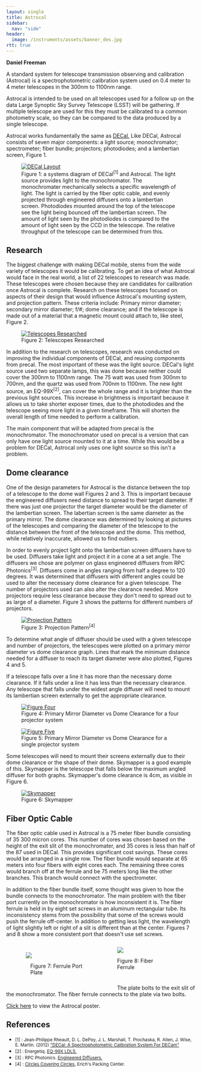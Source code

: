 ```yaml
---
layout: single
title: Astrocal
sidebar:
  nav: "side"
header:
  image: /instruments/assets/banner_des.jpg
rtt: true
---
```

**Daniel Freeman**

A standard system for telescope transmission observing and calibration (Astrocal) is a spectrophotometric calibration system used on 0.4 meter to 4 meter telescopes in the 300nm to 1100nm range.

Astrocal is intended to be used on all telescopes used for a follow up on the data Large Synoptic Sky Survey Telescope (LSST) will be gathering. If multiple telescope are used for this they must be calibrated to a common photometry scale, so they can be compared to the data produced by a single telescope.

Astrocal works fundamentally the same as [DECal.](/instruments/decal/) Like DECal, Astrocal consists of seven major components: a light source; monochromator; spectrometer; fiber bundle; projectors; photodiodes; and a lambertian screen, Figure 1.

<figure>
  <a href="/instruments/assets/astrocal/DeCal_layout.png" target="_blank"><img src="/instruments/assets/astrocal/DeCal_layout.png" alt="DECal Layout"></a>
  <figcaption>Figure 1: a systems diagram of DECal<sup>[1]</sup> and Astrocal. The light source provides light to the monochromator. The monochromater mechanically selects a specific wavelength of light. The light is carried by the fiber optic cable, and evenly projected through engineered diffusers onto a lambertian screen. Photodiodes mounted around the top of the telescope see the light being bounced off the lambertian screen. The amount of light seen by the photodiodes is compared to the amount of light seen by the CCD in the telescope. The relative throughput of the telescope can be determined from this.</figcaption>
</figure>

## Research
The biggest challenge with making DECal mobile, stems from the wide variety of telescopes it would be calibrating. To get an idea of what Astrocal would face in the real world, a list of 22 telescopes to research was made. These telescopes were chosen because they are candidates for calibration once Astrocal is complete. Research on these telescopes focused on aspects of their design that would influence Astrocal's mounting system, and projection pattern. These criteria include: Primary mirror diameter; secondary mirror diameter; f/#; dome clearance; and if the telescope is made out of a material that a magnetic mount could attach to, like steel, Figure 2.

<figure>
  <a href="/instruments/assets/astrocal/telescopes.PNG" target="_blank"><img src="/instruments/assets/astrocal/telescopes.PNG" alt="Telescopes Researched"></a>
  <figcaption>Figure 2: Telescopes Researched</figcaption>
</figure>

In addition to the research on telescopes, research was conducted on improving the individual components of DECal, and reusing components from precal. The most important of these was the light source. DECal's light source used two separate lamps, this was done because neither could cover the 300nm to 1100nm range. The 75 watt was used from 300nm to 700nm, and the quartz was used from 700nm to 1100nm. The new light source, an EQ-99X<sup>[2]</sup>, can cover the whole range and it is brighter than the previous light sources. This increase in brightness is important because it allows us to take shorter exposer times, due to the photodiodes and the telescope seeing more light in a given timeframe. This will shorten the overall length of time needed to perform a calibration.

The main component that will be adapted from precal is the monochromator. The monochromator used on precal is a version that can only have one light source mounted to it at a time. While this would be a problem for DECal, Astrocal only uses one light source so this isn't a problem.

## Dome clearance
One of the design parameters for Astrocal is the distance between the top of a telescope to the dome wall Figures 2 and 3. This is important because the engineered diffusers need distance to spread to their target diameter. If there was just one projector the target diameter would be the diameter of the lambertian screen. The labertian screen is the same diameter as the primary mirror. The dome clearance was determined by looking at pictures of the telescopes and comparing the diameter of the telescope to the distance between the front of the telescope and the dome. This method, while relatively inaccurate, allowed us to find outliers.

In order to evenly project light onto the lambertian screen diffusers have to be used. Diffusers take light and project it in a cone at a set angle. The diffusers we chose are polymer on glass engineered diffusers from RPC Photonics<sup>[3]</sup>. Diffusers come in angles ranging from half a degree to 120 degrees. It was determined that diffusers with different angles could be used to alter the necessary dome clearance for a given telescope. The number of projectors used can also alter the clearance needed. More projectors require less clearance because they don't need to spread out to as large of a diameter. Figure 3 shows the patterns for different numbers of projectors.

<figure>
  <a href="/instruments/assets/astrocal/projectionpattern.PNG" target="_blank"><img src="/instruments/assets/astrocal/projectionpattern.PNG" alt="Projection Pattern"></a>
  <figcaption>Figure 3: Projection Pattern<sup>[4]</sup></figcaption>
</figure>

To determine what angle of diffuser should be used with a given telescope and number of projectors, the telescopes were plotted on a primary mirror diameter vs dome clearance graph. Lines that mark the minimum distance needed for a diffuser to reach its target diameter were also plotted, Figures 4 and 5.

If a telescope falls over a line it has more than the necessary dome clearance. If it falls under a line it has less than the necessary clearance. Any telescope that falls under the widest angle diffuser will need to mount its lambertian screen externally to get the appropriate clearance.

<figure>
  <a href="/instruments/assets/astrocal/fourprojectors.PNG" target="_blank"><img src="/instruments/assets/astrocal/fourprojectors.PNG" alt="Figure Four"></a>
  <figcaption>Figure 4: Primary Mirror Diameter vs Dome Clearance for a four projector system</figcaption>
</figure>

<figure>
  <a href="/instruments/assets/astrocal/oneprojectergraph.PNG" target="_blank"><img src="/instruments/assets/astrocal/oneprojectergraph.PNG" alt="Figure Five"></a>
  <figcaption>Figure 5: Primary Mirror Diameter vs Dome Clearance for a single projector system</figcaption>
</figure>

Some telescopes will need to mount their screens externally due to their dome clearance or the shape of their dome. Skymapper is a good example of this. Skymapper is the telescope that falls below the maximum angled diffuser for both graphs. Skymapper's dome clearance is 4cm, as visible in Figure 6.


<figure>
  <a href="/instruments/assets/astrocal/skymapper.jpg" target="_blank"><img src="/instruments/assets/astrocal/skymapper.jpg" alt="Skymapper"></a>
  <figcaption>Figure 6: Skymapper</figcaption>
</figure>

## Fiber Optic Cable

The fiber optic cable used in Astrocal is a 75 meter fiber bundle consisting of 35 300 micron cores. This number of cores was chosen based on the height of the exit slit of the monochromater, and 35 cores is less than half of the 87 used in DECal. This provides significant cost savings. These cores would be arranged in a single row. The fiber bundle would separate at 65 meters into four fibers with eight cores each. The remaining three cores would branch off at the ferrule and be 75 meters long like the other branches. This branch would connect with the spectrometer.

In addition to the fiber bundle itself, some thought was given to how the bundle connects to the monochromator. The main problem with the fiber port currently on the monochromator is how inconsistent it is. The fiber ferrule is held in by eight set screws in an aluminum rectangular tube. Its inconsistency stems from the possibility that some of the screws would push the ferrule off-center. In addition to getting less light, the wavelength of light slightly left or right of a slit is different than at the center. Figures 7 and 8 show a more consistent port that doesn't use set screws.

<figure style='float:left;width:38%;padding:12px'>
  <a href="/instruments/assets/astrocal/FerrulePortPlate.jpg" target="_blank"><img src="/instruments/assets/astrocal/FerrulePortPlate.jpg"></a>
  <figcaption style="padding:12px">
    Figure 7: Ferrule Port Plate
  </figcaption>
</figure>
<figure style="padding:12px">
  <a href="/instruments/assets/astrocal/FiberFerrule.jpg" target="_blank"><img src="/instruments/assets/astrocal/FiberFerrule.jpg"></a>
  <figcaption style="padding:12px">
    Figure 8: Fiber Ferrule
  </figcaption>
</figure>
<div class="clearfix"></div>
The plate bolts to the exit slit of the monochromator. The fiber ferrule connects to the plate via two bolts.

<a href="/instruments/assets/astrocal/DanielFreemanAstrocal_Poster.pdf" target="_blank">Click here</a> to view the Astrocal poster.

## References
<ul>
  <li>
    <small>[1] : Jean-Philippe Rheault, D. L. DePoy, J. L. Marshall, T. Prochaska, R. Allen, J. Wise, E. Martin. (2012) <a href="/publications/assets/DECal_Fermilab2012_Marshall.pdf" target="_blank">"DECal: A Spectrophotometric Calibration System For DECam"</a></small>
  </li>
  <li>
    <small>[2] : Energetiq. <a href="http://www.energetiq.com/ldls-laser-driven-light-source-duv-broadband.php" target="_blank">EQ-99X LDLS.</a></small>
  </li>
  <li>
    <small>[3] : RPC Photonics. <a href="http://www.rpcphotonics.com/engineered-diffusers-information/" target="_blank">Engineered Diffusers.</a></small>
  </li>
  <li>
    <small>[4] : <a href="http://www2.stetson.edu/~efriedma/circovcir/" target="_blank">Circles Covering Circles,</a> Erich's Packing Center.</small>
  </li>
</ul>